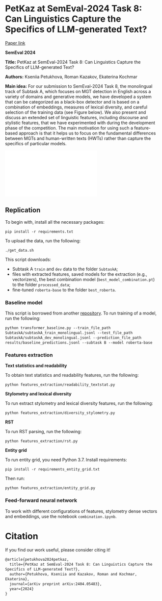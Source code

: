 # PetKaz at SemEval-2024 Task 8: Can Linguistics Capture the Specifics of LLM-generated Text?

[Paper link](https://arxiv.org/abs/2404.05483)

**SemEval 2024**

**Title:** PetKaz at SemEval-2024 Task 8: Can Linguistics Capture the Specifics of LLM-generated Text?

**Authors:** Kseniia Petukhova, Roman Kazakov, Ekaterina Kochmar

**Main idea:** For our submission to SemEval-2024 Task 8, the monolingual track of Subtask A, which focuses on MGT detection in English across a variety of domains and generative models, we have developed a system that can be categorized as a black-box detector and is based on a combination of embeddings, measures of lexical diversity, and careful selection of the training data (see Figure below). We also present and discuss an extended set of linguistic features, including discourse and stylistic features, that we have experimented with during the development phase of the competition. The main motivation for using such a feature-based approach is that it helps us to focus on the fundamental differences between MGTs and human-written texts (HWTs) rather than capture the specifics of particular models.

![Our Pipeline](scheme_m4.pdf)

## Replication

To begin with, install all the necessary packages:
```
pip install -r requirements.txt
```
To upload the data, run the following:
```
./get_data.sh
```
This script downloads:
* Subtask A `train` and `dev` data to the folder `SubtaskA`;
* files with extracted features, saved models for the extraction (e.g., vectorizers), the best combination model (`best_model_combination.pt`) to the folder `processed_data`;
* fine-tuned `roberta-base` to the folder `best_roberta`.

### Baseline model
This script is borrowed from another [repository](https://github.com/mbzuai-nlp/SemEval2024-task8). To run training of a model, run the following:
```
python transformer_baseline.py --train_file_path SubtaskA/subtaskA_train_monolingual.jsonl --test_file_path SubtaskA/subtaskA_dev_monolingual.jsonl --prediction_file_path results/baseline_predictions.jsonl --subtask B --model roberta-base
```

### Features extraction
**Text statistics and readability**

To obtain text statistics and readability features, run the following:
```
python features_extraction/readability_textstat.py
```

**Stylometry and lexical diversity**

To run extract stylometry and lexical diversity features, run the following:
```
python features_extraction/diversity_stylometry.py
```

**RST**

To run RST parsing, run the following:
```
python features_extraction/rst.py
```

**Entity grid**

To run entity grid, you need Python 3.7. Install requirements:
```
pip install -r requirements_entity_grid.txt
```

Then run:
```
python features_extraction/entity_grid.py
```

### Feed-forward neural network
To work with different configurations of features, stylometry dense vectors and embeddings, use the notebook `combination.ipynb`.

# Citation

If you find our work useful, please consider citing it!

```
@article{petukhova2024petkaz,
  title={PetKaz at SemEval-2024 Task 8: Can Linguistics Capture the Specifics of LLM-generated Text?},
  author={Petukhova, Kseniia and Kazakov, Roman and Kochmar, Ekaterina},
  journal={arXiv preprint arXiv:2404.05483},
  year={2024}
}
```
